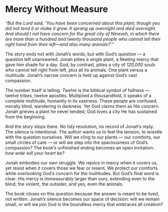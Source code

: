 # Mercy Without Measure

*“But the Lord said, ‘You have been concerned about this plant, though you did not tend it or make it grow. It sprang up overnight and died overnight. And should I not have concern for the great city of Nineveh, in which there are more than a hundred and twenty thousand people who cannot tell their right hand from their left—and also many animals?’”*

The story ends not with Jonah’s words, but with God’s question — a question left unanswered. Jonah pities a single plant, a fleeting mercy that gave him shade for a day. God, by contrast, pities a city of *120,000 souls* who cannot tell right from left, plus all its animals. One plant versus a multitude. Jonah’s narrow concern is held up against God’s vast compassion.

The number itself is telling. *Twelve* is the biblical symbol of fullness — twelve tribes, twelve apostles. Multiplied a thousandfold, it speaks of a complete multitude, humanity in its vastness. These people are confused, morally blind, wandering in darkness. Yet God claims them as His concern. Jonah grieves a plant he never tended; God loves a city He has sustained from the beginning.

And the story stops there. No tidy resolution, no record of Jonah’s reply. The silence is intentional. The author wants us to feel the tension, to wrestle with the question ourselves. Will we cling to our plants — our comforts, our small circles of care — or will we step into the spaciousness of God’s compassion? The book’s unfinished ending becomes an open invitation: *how wide will your heart be?*

Jonah embodies our own struggle. We rejoice in mercy when it covers us, yet resist when it covers those we fear or resent. We protect our comforts while overlooking God’s concern for the multitudes. But God’s final word is clear: His mercy is immeasurably larger than ours, extending even to the blind, the violent, the outsider, and yes, even the animals.

The book closes on this question because the answer is meant to be lived, not written. Jonah’s silence becomes our space of decision: will we remain small, or will we join God in the boundless mercy that embraces all creation?
